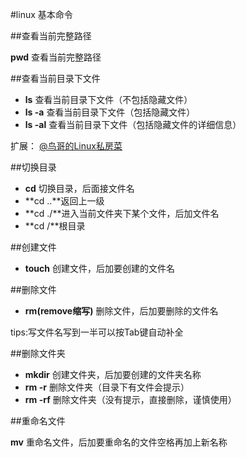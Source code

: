 #linux 基本命令

##查看当前完整路径

**pwd** 查看当前完整路径



##查看当前目录下文件

* **ls** 查看当前目录下文件（不包括隐藏文件）
* **ls -a** 查看当前目录下文件（包括隐藏文件）
* **ls -al** 查看当前目录下文件（包括隐藏文件的详细信息）

扩展：
[@鸟哥的Linux私房菜](http://linux.vbird.org/)

##切换目录

* **cd** 切换目录，后面接文件名
* **cd ..**返回上一级
* **cd ./**进入当前文件夹下某个文件，后加文件名
* **cd /**根目录


##创建文件

* **touch** 创建文件，后加要创建的文件名


##删除文件

* **rm(remove缩写)** 删除文件，后加要删除的文件名

tips:写文件名写到一半可以按Tab键自动补全


##删除文件夹

* **mkdir**  创建文件夹，后加要创建的文件夹名称
* **rm -r** 删除文件夹（目录下有文件会提示）
* **rm -rf** 删除文件夹（没有提示，直接删除，谨慎使用）


##重命名文件

**mv** 重命名文件，后加要重命名的文件空格再加上新名称
